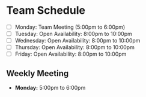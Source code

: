 # Team Schedule

- [ ] Monday: Team Meeting (5:00pm to 6:00pm)
- [ ] Tuesday: Open Availability: 8:00pm to 10:00pm
- [ ] Wednesday: Open Availability: 8:00pm to 10:00pm
- [ ] Thursday: Open Availability: 8:00pm to 10:00pm
- [ ] Friday: Open Availability: 8:00pm to 10:00pm

## Weekly Meeting

- **Monday:** 5:00pm to 6:00pm